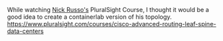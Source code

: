 While watching [Nick Russo's](https://twitter.com/nickrusso42518) PluralSight Course, I thought it would be a good idea to create a containerlab version of his topology. https://www.pluralsight.com/courses/cisco-advanced-routing-leaf-spine-data-centers